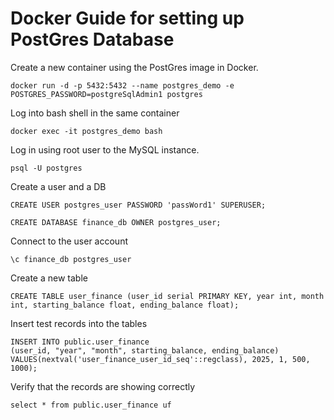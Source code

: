 # Docker Guide for setting up PostGres Database

Create a new container using the PostGres image in Docker.
```
docker run -d -p 5432:5432 --name postgres_demo -e POSTGRES_PASSWORD=postgreSqlAdmin1 postgres
```

Log into bash shell in the same container
```
docker exec -it postgres_demo bash
```

Log in using root user to the MySQL instance.
```
psql -U postgres
```

Create a user and a DB
```
CREATE USER postgres_user PASSWORD 'passWord1' SUPERUSER;

CREATE DATABASE finance_db OWNER postgres_user;
```

Connect to the user account
```
\c finance_db postgres_user
```

Create a new table
```
CREATE TABLE user_finance (user_id serial PRIMARY KEY, year int, month int, starting_balance float, ending_balance float);
```

Insert test records into the tables
```
INSERT INTO public.user_finance
(user_id, "year", "month", starting_balance, ending_balance)
VALUES(nextval('user_finance_user_id_seq'::regclass), 2025, 1, 500, 1000);
```

Verify that the records are showing correctly
```
select * from public.user_finance uf 
```
